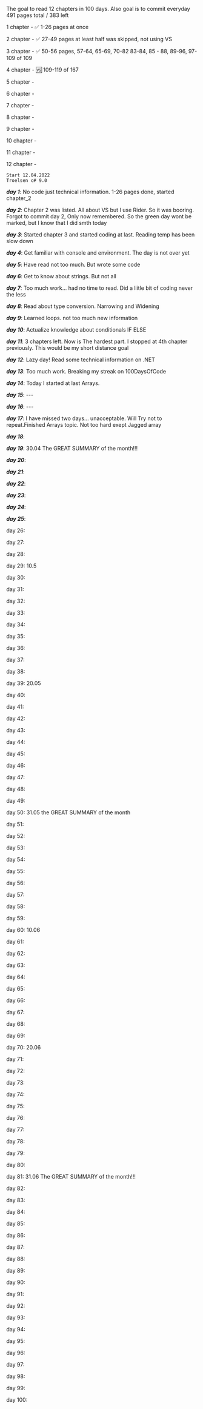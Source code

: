 
The goal to read 12 chapters in 100 days. Also goal is to commit everyday
491 pages total / 383 left

1 chapter - ✅️ 1-26 pages at once

2 chapter - ✅️ 27-49 pages at least half was skipped, not using VS

3 chapter - ✅    50-56 pages, 57-64, 65-69, 70-82 83-84, 85 - 88, 89-96, 97-109 of 109

4 chapter - 🆚    109-119 of 167

5 chapter - 

6 chapter - 

7 chapter - 

8 chapter - 

9 chapter - 

10 chapter - 

11 chapter - 

12 chapter - 

    Start 12.04.2022
    Troelsen c# 9.0

***day 1***:  No code just technical information. 1-26 pages done, started chapter_2

***day 2***:  Chapter 2 was listed. All about VS but I use Rider. So it was booring. Forgot to commit day 2, Only now remembered. So the green day wont be marked, but I know that I did smth today

***day 3***:  Started chapter 3 and started coding at last. Reading temp has been slow down

***day 4***:  Get familiar with console and environment. The day is not over yet

***day 5***:  Have read not too much. But wrote some code

***day 6***:  Get to know about strings. But not all 

***day 7***:  Too much work... had no time to read. Did a liitle bit of coding never the less

***day 8***:  Read about type conversion. Narrowing and Widening

***day 9***:  Learned loops. not too much new information

***day 10***: Actualize knowledge about conditionals IF ELSE

***day 11***: 3 chapters left. Now is The hardest part. I stopped at 4th chapter previously. This would be my short distance goal

***day 12***: Lazy day! Read some technical information on .NET

***day 13***: Too much work. Breaking my streak on 100DaysOfCode

***day 14***: Today I started at last Arrays.

***day 15***: ---

***day 16***: ---

***day 17***: I have missed two days... unacceptable. Will Try not to repeat.Finished Arrays topic. Not too hard exept Jagged array

***day 18***:

***day 19***: 30.04 The GREAT SUMMARY of the month!!!

***day 20***:

***day 21***:

***day 22***:

***day 23***:

***day 24***:

***day 25***:

day 26:

day 27:

day 28:

day 29: 10.5

day 30:

day 31:

day 32:

day 33:

day 34:

day 35:

day 36:

day 37:

day 38:

day 39: 20.05

day 40:

day 41:

day 42:

day 43:

day 44:

day 45:

day 46:

day 47:

day 48:

day 49:

day 50: 31.05 the GREAT SUMMARY of the month

day 51:

day 52:

day 53:

day 54:

day 55:

day 56:

day 57:

day 58:

day 59:

day 60: 10.06

day 61:

day 62:

day 63:

day 64:

day 65:

day 66:

day 67:

day 68:

day 69:

day 70: 20.06

day 71:

day 72:

day 73:

day 74:

day 75:

day 76:

day 77:

day 78:

day 79:

day 80:

day 81: 31.06 The GREAT SUMMARY of the month!!!

day 82:

day 83:

day 84:

day 85:

day 86:

day 87:

day 88:

day 89:

day 90:

day 91:

day 92:

day 93:

day 94:

day 95:

day 96:

day 97:

day 98:

day 99:

day 100:
